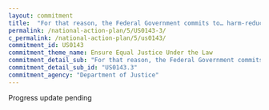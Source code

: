 ```yaml
---
layout: commitment
title:  "For that reason, the Federal Government commits to… harm-reduction, treatment, and recovery support for people with substance use disorders, including in prisons and jails;"
permalink: /national-action-plan/5/US0143-3/
c_permalink: /national-action-plan/5/us0143/
commitment_id: US0143
commitment_theme_name: Ensure Equal Justice Under the Law
commitment_detail_sub: "For that reason, the Federal Government commits to… harm-reduction, treatment, and recovery support for people with substance use disorders, including in prisons and jails;"
commitment_detail_sub_id: "US0143.3"
commitment_agency: "Department of Justice"
---
```


Progress update pending